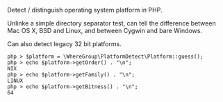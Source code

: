 Detect / distinguish operating system platform in PHP.

Unlinke a simple directory separator test, can tell the difference between Mac OS X, BSD and Linux, and
between Cygwin and bare Windows. 

Can also detect legacy 32 bit platforms. 

```
php > $platform = \WhereGroup\PlatformDetect\Platform::guess();
php > echo $platform->getOrder() . "\n";
NIX
php > echo $platform->getFamily() . "\n";
LINUX
php > echo $platform->getBitness() . "\n";
64
```

